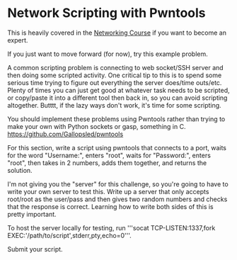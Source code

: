 # Network Scripting with Pwntools

This is heavily covered in the [Networking
Course](https://www.roppers.org/courses/networking) if you want to
become an expert.

  

If you just want to move forward (for now), try this example problem. 

  

A common scripting problem is connecting to web socket/SSH server and
then doing some scripted activity. One critical tip to this is to spend
some serious time trying to figure out everything the server does/time
outs/etc. Plenty of times you can just get good at whatever task needs
to be scripted, or copy/paste it into a different tool then back in, so
you can avoid scripting altogether. Butttt, if the lazy ways don't work,
it's time for some scripting.

You should implement these problems using Pwntools rather than trying to
make your own with Python sockets or gasp, something in C.
<a href="https://github.com/Gallopsled/pwntools"
target="_blank">https://github.com/Gallopsled/pwntools</a>

For this section, write a script using pwntools that connects to a port,
waits for the word "Username:", enters "root", waits for "Password:",
enters "root", then takes in 2 numbers, adds them together, and returns
the solution. 

I'm not giving you the "server" for this challenge, so you're going to
have to write your own server to test this. Write up a server that only
accepts root/root as the user/pass and then gives two random numbers and
checks that the response is correct. Learning how to write both sides of
this is pretty important.

To host the server locally for testing, run '''socat
TCP-LISTEN:1337,fork EXEC:'/path/to/script',stderr,pty,echo=0'''.

Submit your script.
